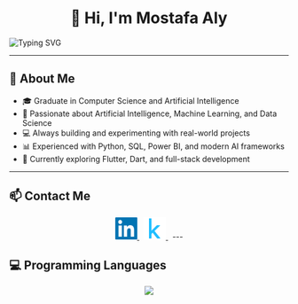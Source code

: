 <h1 align="center">👋 Hi, I'm Mostafa Aly</h1>

![Typing SVG](https://readme-typing-svg.demolab.com?font=Fira+Code&weight=700&size=28&pause=1000&color=36F742FF&center=true&vCenter=true&width=1000&lines=AI+Engineer+·+Hands-on+with+building+ML+models;Exploring+Data+·+Building+Insights+·+Delivering+Impact;Always+curious+—+always+building)




---

## 🚀 About Me  
- 🎓 Graduate in Computer Science and Artificial Intelligence  
- 🤖 Passionate about Artificial Intelligence, Machine Learning, and Data Science  
- 💻 Always building and experimenting with real-world projects  
- 📊 Experienced with Python, SQL, Power BI, and modern AI frameworks  
- 🌱 Currently exploring Flutter, Dart, and full-stack development  
 

---

## 📫 Contact Me  

<p align="center">
  <a href="https://www.linkedin.com/in/mostafa-aly-sayed/" target="_blank">
    <img src="./imgs/linkedin.png" alt="LinkedIn" width="40" height="40"/>
  </a>
  &nbsp;
  <a href="https://www.kaggle.com/mostafaalyhashem" target="_blank">
    <img src="./imgs/kaggle.png" alt="Kaggle" width="40" height="40"/>
  </a>
  &nbsp;
---

 ## 💻 Programming Languages  
<p align="center">
  <a href="https://skillicons.dev">
    <img src="https://skillicons.dev/icons?i=git,kubernetes,docker,c,vim" />
  </a>
</p>

